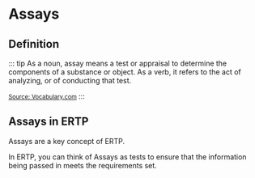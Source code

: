 # Assays

## Definition

::: tip
As a noun, assay means a test or appraisal to determine the components of a substance or object.
As a verb, it refers to the act of analyzing, or of conducting that test.

<small>[Source: Vocabulary.com](https://www.vocabulary.com/dictionary/assay)</small>
:::


## Assays in ERTP

Assays are a key concept of ERTP.

In ERTP, you can think of Assays as tests to ensure that the information being passed in meets the requirements set.
